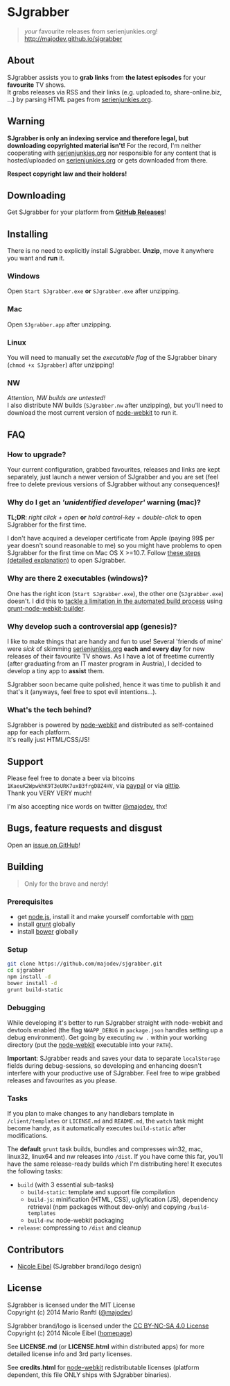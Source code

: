 # SJgrabber

> *your* favourite releases from serienjunkies.org!  
> http://majodev.github.io/sjgrabber

## About
SJgrabber assists you to **grab links** from **the latest episodes** for your **favourite** TV shows.  
It grabs releases via RSS and their links (e.g. uploaded.to, share-online.biz, ...) by parsing HTML pages from [serienjunkies.org](http://serienjunkies.org/). 

## Warning
**SJgrabber is only an indexing service and therefore legal, but downloading copyrighted material isn't!** For the record, I'm neither cooperating with [serienjunkies.org](http://serienjunkies.org/) nor responsible for any content that is hosted/uploaded on [serienjunkies.org](http://serienjunkies.org/) or gets downloaded from there.  

**Respect copyright law and their holders!**

## Downloading
Get SJgrabber for your platform from **[GitHub Releases](https://github.com/majodev/sjgrabber/releases)**!

## Installing
There is no need to explicitly install SJgrabber. **Unzip**, move it anywhere you want and **run** it.

### Windows
Open `Start SJgrabber.exe` **or** `SJgrabber.exe` after unzipping.

### Mac
Open `SJgrabber.app` after unzipping. 

### Linux
You will need to manually set the *executable flag* of the SJgrabber binary (`chmod +x SJgrabber`) after unzipping!

### NW
*Attention, NW builds are untested!*  
I also distribute NW builds (`SJgrabber.nw` after unzipping), but you'll need to download the most current version of [node-webkit](https://github.com/rogerwang/node-webkit) to run it.

## FAQ

### How to upgrade?
Your current configuration, grabbed favourites, releases and links are kept separately, just launch a newer version of SJgrabber and you are set (feel free to delete previous versions of SJgrabber without any consequences)!

### Why do I get an *'unidentified developer'* warning (mac)?
**TL;DR**: *right click + open* **or** *hold control-key + double-click* to open SJgrabber for the first time.

I don't have acquired a developer certificate from Apple (paying 99$ per year doesn't sound reasonable to me) so you might have problems to open SJgrabber for the first time on Mac OS X >=10.7. Follow [these steps (detailed explanation)](http://support.apple.com/kb/PH14369) to open SJgrabber.

### Why are there 2 executables (windows)?
One has the right icon (`Start SJgrabber.exe`), the other one (`SJgrabber.exe`) doesn't. I did this to [tackle a limitation in the automated build process](https://github.com/mllrsohn/grunt-node-webkit-builder/issues/78) using [grunt-node-webkit-builder](https://www.npmjs.org/package/grunt-node-webkit-builder).

### Why develop such a controversial app (genesis)?
I like to make things that are handy and fun to use! Several 'friends of mine' were *sick* of skimming [serienjunkies.org](http://serienjunkies.org/) **each and every day** for new releases of their favourite TV shows. As I have a lot of freetime currently (after graduating from an IT master program in Austria), I decided to develop a tiny app to **assist** them. 

SJgrabber soon became quite polished, hence it was time to publish it and that's it (anyways, feel free to spot evil intentions...).

### What's the tech behind?
SJgrabber is powered by [node-webkit](https://github.com/rogerwang/node-webkit) and distributed as self-contained app for each platform.  
It's really just HTML/CSS/JS!

## Support
Please feel free to donate a beer via bitcoins `1KaeuK2WpwkhK9T3eURK7uxB3frgD8Z4HV`, via <a href="https://www.paypal.com/cgi-bin/webscr?cmd=_donations&business=mario%2eranftl%40gmail%2ecom&lc=AT&item_name=a fresh and cold SJgrabber thank you beer&currency_code=EUR&bn=PP%2dDonationsBF%3abtn_donate_SM%2egif%3aNonHosted">paypal</a> or via <a href="https://www.gittip.com/majodev/">gittip</a>.  
Thank you VERY VERY much!

I'm also accepting nice words on twitter [@majodev](https://twitter.com/majodev), thx!

## Bugs, feature requests and disgust
Open an [issue on GitHub](https://github.com/majodev/sjgrabber/issues)!

## Building
> Only for the brave and nerdy!

### Prerequisites
* get [node.js](http://nodejs.org/), install it and make yourself comfortable with [npm](https://www.npmjs.org/)
* install [grunt](http://gruntjs.com/) globally
* install [bower](http://bower.io/) globally

### Setup
```bash
git clone https://github.com/majodev/sjgrabber.git
cd sjgrabber
npm install -d
bower install -d
grunt build-static
```

### Debugging
While developing it's better to run SJgrabber straight with node-webkit and devtools enabled (the flag `NWAPP_DEBUG` in `package.json` handles setting up a debug environment). Get going by executing `nw .` within your working directory (put the [node-webkit](https://github.com/rogerwang/node-webkit) executable into your `PATH`). 

**Important**: SJgrabber reads and saves your data to separate `localStorage` fields during debug-sessions, so developing and enhancing doesn't interfere with your productive use of SJgrabber. Feel free to wipe grabbed releases and favourites as you please.

### Tasks
If you plan to make changes to any handlebars template in `/client/templates` or `LICENSE.md` and `README.md`, the `watch` task might become handy, as it automatically executes `build-static` after modifications.

The **default** `grunt` task builds, bundles and compresses win32, mac, linux32, linux64 and nw releases into `/dist`. If you have come this far, you'll have the same release-ready builds which I'm distributing here! It executes the following tasks:
* `build` (with 3 essential sub-tasks)
  - `build-static`: template and support file compilation
  - `build-js`: minification (HTML, CSS), uglyfication (JS), dependency retrieval (npm packages without dev-only) and copying `/build-templates`
  - `build-nw`: node-webkit packaging
* `release`: compressing to `/dist` and cleanup

## Contributors
* [Nicole Eibel](http://nicoleeibel.at/) (SJgrabber brand/logo design)

## License
SJgrabber is licensed under the MIT License  
Copyright (c) 2014 Mario Ranftl ([@majodev](https://twitter.com/majodev))

SJgrabber brand/logo is licensed under the [CC BY-NC-SA 4.0 License](http://creativecommons.org/licenses/by-nc-sa/4.0/)  
Copyright (c) 2014 Nicole Eibel ([homepage](http://nicoleeibel.at/))

See **LICENSE.md** (or **LICENSE.html** within distributed apps) for more detailed license info and 3rd party licenses.

See **credits.html** for [node-webkit](https://github.com/rogerwang/node-webkit) redistributable licenses (platform dependent, this file ONLY ships with SJgrabber binaries).